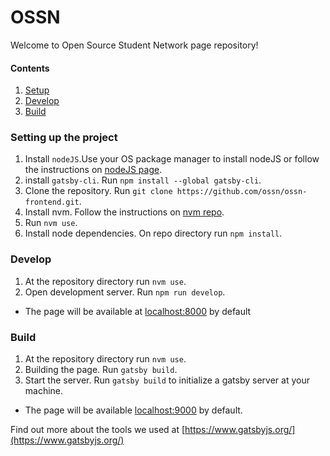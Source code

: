 # OSSN

Welcome to Open Source Student Network page repository!


#### Contents
1. [Setup](#setup)
2. [Develop](#develop)
3. [Build](#build)


### <a name="setup"></a>Setting up the project
1. Install `nodeJS`.Use your OS package manager to install nodeJS or follow the instructions on [nodeJS page](https://nodejs.org/en/download/).
2. install `gatsby-cli`. Run
 `npm install --global gatsby-cli`.
3. Clone the repository. Run `git clone https://github.com/ossn/ossn-frontend.git`.
4. Install nvm. Follow the instructions on [nvm repo](https://github.com/creationix/nvm#installation).
5. Run `nvm use`.
6. Install node dependencies. On repo directory run `npm install`.

### <a name="develop"></a> Develop
1. At the repository directory run `nvm use`.
2. Open development server. Run `npm run develop`.
- The page will be available at [localhost:8000](htpp://localhost:8000) by default

### <a name="build"></a> Build

1. At the repository directory run `nvm use`.
2. Building the page. Run `gatsby build`.
3. Start the server. Run `gatsby build` to initialize a gatsby server at your machine.
- The page will be available  [localhost:9000](http://localhost:9000) by default.


Find out more about the tools we used at [https://www.gatsbyjs.org/](https://www.gatsbyjs.org/)
